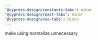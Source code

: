 ```yaml
---
'@cypress-design/constants-tabs': minor
'@cypress-design/react-tabs': minor
'@cypress-design/vue-tabs': minor
---
```


make using normalize unnecessary
